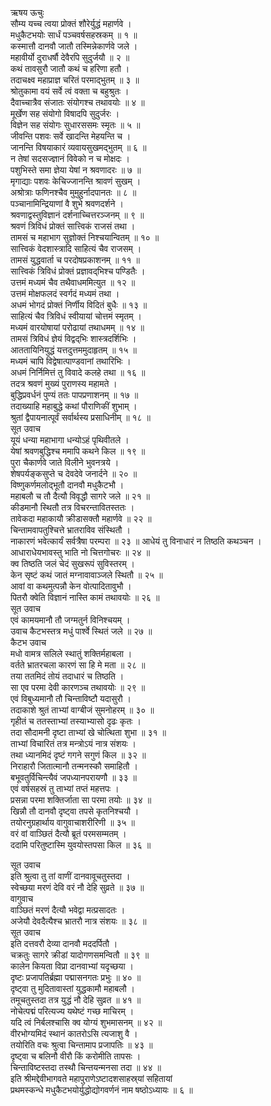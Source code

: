 ऋषय ऊचुः  
सौम्य यच्च त्वया प्रोक्तं शौरेर्युद्धं महार्णवे ।  
मधुकैटभयोः सार्धं पञ्चवर्षसहस्रकम् ॥ १ ॥  
कस्मात्तौ दानवौ जातौ तस्मिन्नेकार्णवे जले ।  
महावीर्यो दुराधर्षौ देवैरपि सुदुर्जयौ ॥ २ ॥  
कथं तावसुरौ जातौ कथं च हरिणा हतौ ।  
तदाचक्ष्व महाप्राज्ञ चरितं परमाद्‌भुतम् ॥ ३ ॥  
श्रोतुकामा वयं सर्वे त्वं वक्ता च बहुश्रुतः ।  
दैवाच्चात्रैव संजातः संयोगश्च तथावयोः ॥ ४ ॥  
मूर्खेण सह संयोगो विषादपि सुदुर्जरः ।  
विज्ञेन सह संयोगः सुधारससमः स्मृतः ॥ ५ ॥  
जीवन्ति पशवः सर्वे खादन्ति मेहयन्ति च ।  
जानन्ति विषयाकारं व्यवायसुखमद्‌भुतम् ॥ ६ ॥  
न तेषां सदसज्ज्ञानं विवेको न च मोक्षदः ।  
पशुभिस्ते समा ज्ञेया येषां न श्रवणादरः ॥ ७ ॥  
मृगाद्याः पशवः केचिज्जानन्ति श्रावणं सुखम् ।  
अश्रोत्राः फणिनश्चैव मुमुहुर्नादपानतः ॥ ८ ॥  
पञ्चानामिन्द्रियाणां वै शुभे श्रवणदर्शने ।  
श्रवणाद्वस्तुविज्ञानं दर्शनाच्चित्तरञ्जनम् ॥ ९ ॥  
श्रवणं त्रिविधं प्रोक्तं सात्त्विकं राजसं तथा ।  
तामसं च महाभाग सुज्ञोक्तं निश्चयान्वितम् ॥ १० ॥  
सात्त्विकं वेदशास्त्रादि साहित्यं चैव राजसम् ।  
तामसं युद्धवार्ता च परदोषप्रकाशनम् ॥ ११ ॥  
सात्त्विकं त्रिविधं प्रोक्तं प्रज्ञावद्‌भिश्च पण्डितैः ।  
उत्तमं मध्यमं चैव तथैवाधममित्युत ॥ १२ ॥  
उत्तमं मोक्षफलदं स्वर्गदं मध्यमं तथा ।  
अधमं भोगदं प्रोक्तं निर्णीय विदितं बुधैः ॥ १३ ॥  
साहित्यं चैव त्रिविधं स्वीयायां चोत्तमं स्मृतम् ।  
मध्यमं वारयोषायां परोढायां तथाधमम् ॥ १४ ॥  
तामसं त्रिविधं ज्ञेयं विद्वद्‌भिः शास्त्रदर्शिभिः ।  
आततायिनियुद्धं यत्तदुत्तममुदाहृतम् ॥ १५ ॥  
मध्यमं चापि विद्वेषात्पाण्डवानां तथारिभिः ।  
अधमं निर्निमित्तं तु विवादे कलहे तथा ॥ १६ ॥  
तदत्र श्रवणं मुख्यं पुराणस्य महामते ।  
बुद्धिप्रवर्धनं पुण्यं ततः पापप्रणाशनम् ॥ १७ ॥  
तदाख्याहि महाबुद्धे कथां पौराणिकीं शुभाम् ।  
श्रुतां द्वैपायनात्पूर्वं सर्वार्थस्य प्रसाधिनीम् ॥ १८ ॥  
सूत उवाच  
यूयं धन्या महाभागा धन्योऽहं पृथिवीतले ।  
येषां श्रवणबुद्धिश्च ममापि कथने किल ॥ १९ ॥  
पुरा चैकार्णवे जाते विलीने भुवनत्रये ।  
शेषपर्यङ्कसुप्ते च देवदेवे जनार्दने ॥ २० ॥  
विष्णुकर्णमलोद्भूतौ दानवौ मधुकैटभौ ।  
महाबलौ च तौ दैत्यौ विवृद्धौ सागरे जले ॥ २१ ॥  
कीडमानौ स्थितौ तत्र विचरन्तावितस्ततः ।  
तावेकदा महाकायौ क्रीडासक्तौ महार्णवे ॥ २२ ॥  
चिन्तामवापतुश्चित्ते भ्रातराविव संस्थितौ ।  
नाकारणं भवेत्कार्यं सर्वत्रैषा परम्परा ॥ २३ ॥
आधेयं तु विनाधारं न तिष्ठति कथञ्चन ।  
आधाराधेयभावस्तु भाति नो चित्तगोचरः ॥ २४ ॥  
क्व तिष्ठति जलं चेदं सुखरूपं सुविस्तरम् ।  
केन सृष्टं कथं जातं मग्नावावाञ्जले स्थितौ ॥ २५ ॥  
आवां वा कथमुत्पन्नौ केन वोत्पादितावुभौ ।  
पितरौ क्वेति विज्ञानं नास्ति कामं तथावयोः ॥ २६ ॥  
सूत उवाच  
एवं कामयमानौ तौ जग्मतुर्न विनिश्चयम् ।  
उवाच कैटभस्तत्र मधुं पार्श्वे स्थितं जले ॥ २७ ॥  
कैटभ उवाच  
मधो वामत्र सलिले स्थातुं शक्तिर्महाबला ।  
वर्तते भ्रातरचला कारणं सा हि मे मता ॥ २८ ॥  
तया ततमिदं तोयं तदाधारं च तिष्ठति ।  
सा एव परमा देवी कारणञ्च तथावयोः ॥ २९ ॥  
एवं विबुध्यमानौ तौ चिन्ताविष्टौ यदासुरौ ।  
तदाकाशे श्रुतं ताभ्यां वाग्बीजं सुमनोहरम् ॥ ३० ॥  
गृहीतं च ततस्ताभ्यां तस्याभ्यासो दृढः कृतः ।  
तदा सौदामनी दृष्टा ताभ्यां खे चोत्थिता शुभा ॥ ३१ ॥  
ताभ्यां विचारितं तत्र मन्त्रोऽयं नात्र संशयः ।  
तथा ध्यानमिदं दृष्टं गगने सगुणं किल ॥ ३२ ॥  
निराहारौ जितात्मानौ तन्मनस्कौ समाहितौ ।  
बभूवतुर्विचिन्त्यैवं जपध्यानपरायणौ ॥ ३३ ॥  
एवं वर्षसहस्रं तु ताभ्यां तप्तं महत्तपः ।  
प्रसन्ना परमा शक्तिर्जाता सा परमा तयोः ॥ ३४ ॥  
खिन्नौ तौ दानवौ दृष्ट्वा तपसे कृतनिश्चयौ ।  
तयोरनुग्रहार्थाय वागुवाचाशरीरिणी ॥ ३५ ॥  
वरं वां वाञ्छितं दैत्यौ ब्रूतं परमसम्मतम् ।  
ददामि परितुष्टास्मि युवयोस्तपसा किल ॥ ३६ ॥  
  
सूत उवाच  
इति श्रुत्वा तु तां वाणीं दानवावूचतुस्तदा ।  
स्वेच्छया मरणं देवि वरं नौ देहि सुव्रते ॥ ३७ ॥  
वागुवाच  
वाञ्छितं मरणं दैत्यौ भवेद्वा मत्प्रसादतः ।  
अजेयौ देवदैत्यैश्च भ्रातरौ नात्र संशयः ॥ ३८ ॥  
सूत उवाच  
इति दत्तवरौ देव्या दानवौ मददर्पितौ ।  
चक्रतुः सागरे क्रीडां यादोगणसमन्वितौ ॥ ३९ ॥  
कालेन कियता विप्रा दानवाभ्यां यदृच्छया ।  
दृष्टः प्रजापतिर्ब्रह्मा पद्मासनगतः प्रभुः ॥ ४० ॥  
दृष्ट्वा तु मुदितावास्तां युद्धकामौ महाबलौ ।  
तमूचतुस्तदा तत्र युद्धं नौ देहि सुव्रत ॥ ४१ ॥  
नोचेत्पद्मं परित्यज्य यथेष्टं गच्छ माचिरम् ।  
यदि त्वं निर्बलश्चासि क्व योग्यं शुभमासनम् ॥ ४२ ॥  
वीरभोग्यमिदं स्थानं कातरोऽसि त्यजाशु वै ।  
तयोरिति वचः श्रुत्वा चिन्तामाप प्रजापतिः ॥ ४३ ॥  
दृष्ट्वा च बलिनौ वीरौ किं करोमीति तापसः ।  
चिन्ताविष्टस्तदा तस्थौ चिन्तयन्मनसा तदा ॥ ४४ ॥  
इति श्रीमद्देवीभागवते महापुराणेऽष्टादशसाहस्र्यां सहितायां  
प्रथमस्कन्धे मधुकैटभयोर्युद्धोद्योगवर्णनं नाम षष्ठोऽध्यायः ॥ ६ ॥

